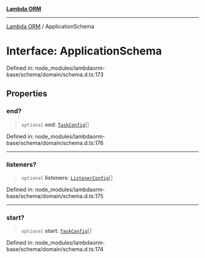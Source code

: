 [**Lambda ORM**](../README.md)

***

[Lambda ORM](../README.md) / ApplicationSchema

# Interface: ApplicationSchema

Defined in: node\_modules/lambdaorm-base/schema/domain/schema.d.ts:173

## Properties

### end?

> `optional` **end**: [`TaskConfig`](TaskConfig.md)[]

Defined in: node\_modules/lambdaorm-base/schema/domain/schema.d.ts:176

***

### listeners?

> `optional` **listeners**: [`ListenerConfig`](ListenerConfig.md)[]

Defined in: node\_modules/lambdaorm-base/schema/domain/schema.d.ts:175

***

### start?

> `optional` **start**: [`TaskConfig`](TaskConfig.md)[]

Defined in: node\_modules/lambdaorm-base/schema/domain/schema.d.ts:174
